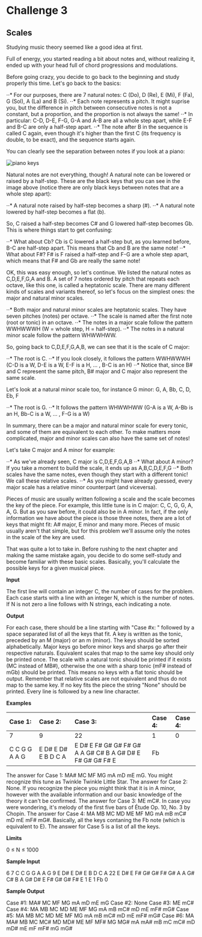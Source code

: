 # Challenge 3

## Scales

Studying music theory seemed like a good idea at first.

Full of energy, you started reading a bit about notes and, without realizing it, ended up with your head full of chord
progressions and modulations.

Before going crazy, you decide to go back to the beginning and study properly this time. Let's go back to the basics:

⋅⋅* For our purposes, there are 7 natural notes: C (Do), D (Re), E (Mi), F (Fa), G (Sol), A (La) and B (Si).
⋅⋅* Each note represents a pitch. It might suprise you, but the difference in pitch between consecutive notes is not a
constant, but a proportion, and the proportion is not always the same!
⋅⋅* In particular: C-D, D-E, F-G, G-A and A-B are all a whole step apart, while E-F and B-C are only a half-step apart.
⋅⋅* The note after B in the sequence is called C again, even though it's higher than the first C (its frequency is double,
to be exact), and the sequence starts again.

You can clearly see the separation between notes if you look at a piano:

![piano keys](https://contest.tuenti.net/resources/img/pianokeys.png)

Natural notes are not everything, though! A natural note can be lowered or raised by a half-step. These are the black
keys that you can see in the image above (notice there are only black keys between notes that are a whole step apart):

⋅⋅* A natural note raised by half-step becomes a sharp (#).
⋅⋅* A natural note lowered by half-step becomes a flat (b).

So, C raised a half-step becomes C# and G lowered half-step becomes Gb. This is where things start to get confusing:

⋅⋅* What about Cb? Cb is C lowered a half-step but, as you learned before, B-C are half-step apart. This means that Cb
and B are the same note!
⋅⋅* What about F#? F# is F raised a half-step and F-G are a whole step apart, which means that F# and Gb are really the
same note!

OK, this was easy enough, so let's continue. We listed the natural notes as C,D,E,F,G,A and B. A set of 7 notes ordered
by pitch that repeats each octave, like this one, is called a heptatonic scale. There are many different kinds of scales
and variants thereof, so let's focus on the simplest ones: the major and natural minor scales.

⋅⋅* Both major and natural minor scales are heptatonic scales. They have seven pitches (notes) per octave.
⋅⋅* The scale is named after the first note (root or tonic) in an octave.
⋅⋅* The notes in a major scale follow the pattern WWHWWWH (W = whole step, H = half-step).
⋅⋅* The notes in a natural minor scale follow the pattern WHWWHWW.

So, going back to C,D,E,F,G,A,B, we can see that it is the scale of C major:

⋅⋅* The root is C.
⋅⋅* If you look closely, it follows the pattern WWHWWWH (C-D is a W, D-E is a W, E-F is a H, ... , B-C is an H)
⋅⋅* Notice that, since B# and C represent the same pitch, B# major and C major also represent the same scale.

Let's look at a natural minor scale too, for instance G minor: G, A, Bb, C, D, Eb, F

⋅⋅* The root is G.
⋅⋅* It follows the pattern WHWWHWW (G-A is a W, A-Bb is an H, Bb-C is a W, ... , F-G is a W)

In summary, there can be a major and natural minor scale for every tonic, and some of them are equivalent to each other.
To make matters more complicated, major and minor scales can also have the same set of notes!

Let's take C major and A minor for example:

⋅⋅* As we've already seen, C major is C,D,E,F,G,A,B
⋅⋅* What about A minor? If you take a moment to build the scale, it ends up as A,B,C,D,E,F,G
⋅⋅* Both scales have the same notes, even though they start with a different tonic! We call these relative scales.
⋅⋅* As you might have already guessed, every major scale has a relative minor counterpart (and viceversa).

Pieces of music are usually written following a scale and the scale becomes the key of the piece. For example, this
little tune is in C major: C, C, G, G, A, A, G. But as you saw before, it could also be in A minor. In fact, if the only
information we have about the piece is those three notes, there are a lot of keys that might fit: A# major, E minor and
many more. Pieces of music usually aren't that simple, but for this problem we'll assume only the notes in the scale of
the key are used.

That was quite a lot to take in. Before rushing to the next chapter and making the same mistake again, you decide to do
some self-study and become familiar with these basic scales. Basically, you'll calculate the possible keys for a given
musical piece.

**Input**

The first line will contain an integer C, the number of cases for the problem.
Each case starts with a line with an integer N, which is the number of notes. If N is not zero a line follows with N
strings, each indicating a note.

**Output**

For each case, there should be a line starting with "Case #x: " followed by a space separated list of all the keys that
fit. A key is written as the tonic, preceded by an M (major) or an m (minor). The keys should be sorted alphabetically.
Major keys go before minor keys and sharps go after their respective naturals. Equivalent scales that map to the same
key should only be printed once. The scale with a natural tonic should be printed if it exists (MC instead of MB#),
otherwise the one with a sharp tonic (mF# instead of mGb) should be printed. This means no keys with a flat tonic should
be output. Remember that relative scales are not equivalent and thus do not map to the same key. If no key fits the piece
the string "None" should be printed. Every line is followed by a new line character.

**Examples**

| Case 1:        | Case 2:             | Case 3:                                                   | Case 4: | Case 4:  |
| :--------------|:--------------------|:----------------------------------------------------------|:--------|:---------|
| 7              | 9                   | 22                                                        | 1       | 0        |
| C C G G A A G  | E D# E D# E B D C A | E D# E F# G# G# F# G# A A G# C# B A G# D# E F# G# G# F# E | Fb      |          |



The answer for Case 1: MA# MC MF MG mA mD mE mG. You might recognize this tune as Twinkle Twinkle Little Star.
The answer for Case 2: None. If you recognize the piece you might think that it is in A minor, however with the available
information and our basic knowledge of the theory it can't be confirmed.
The answer for Case 3: ME mC#. In case you were wondering, it's melody of the first five bars of Étude Op. 10, No. 3 by
Chopin.
The answer for Case 4: MA MB MC MD ME MF MG mA mB mC# mD mE mF# mG#. Basically, all the keys contaning the Fb note (which
is equivalent to E).
The answer for Case 5 is a list of all the keys.

**Limits**

0 ≤ N ≤ 1000

**Sample Input**

6
7
C C G G A A G
9
E D# E D# E B D C A
22
E D# E F# G# G# F# G# A A G# C# B A G# D# E F# G# G# F# E
1
E
1
Fb
0

**Sample Output**

Case #1: MA# MC MF MG mA mD mE mG
Case #2: None
Case #3: ME mC#
Case #4: MA MB MC MD ME MF MG mA mB mC# mD mE mF# mG#
Case #5: MA MB MC MD ME MF MG mA mB mC# mD mE mF# mG#
Case #6: MA MA# MB MC MC# MD MD# ME MF MF# MG MG# mA mA# mB mC mC# mD mD# mE mF mF# mG mG#